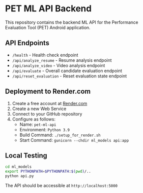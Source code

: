 # PET ML API Backend

This repository contains the backend ML API for the Performance Evaluation Tool (PET) Android application.

## API Endpoints

-   `/health` - Health check endpoint
-   `/api/analyze_resume` - Resume analysis endpoint
-   `/api/analyze_video` - Video analysis endpoint
-   `/api/evaluate` - Overall candidate evaluation endpoint
-   `/api/reset_evaluation` - Reset evaluation state endpoint

## Deployment to Render.com

1. Create a free account at [Render.com](https://render.com/)
2. Create a new Web Service
3. Connect to your GitHub repository
4. Configure as follows:
    - Name: `pet-ml-api`
    - Environment: `Python 3.9`
    - Build Command: `./setup_for_render.sh`
    - Start Command: `gunicorn --chdir ml_models api:app`

## Local Testing

```bash
cd ml_models
export PYTHONPATH=$PYTHONPATH:$(pwd)/..
python api.py
```

The API should be accessible at `http://localhost:5000`
